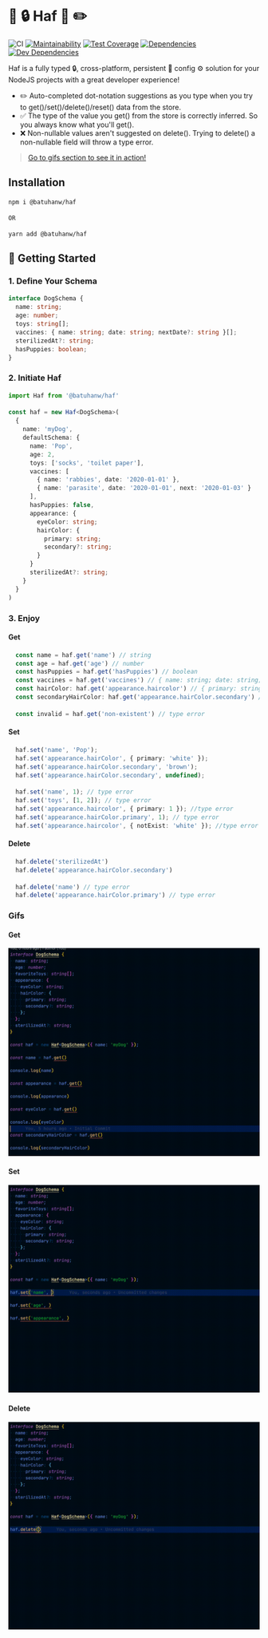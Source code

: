 # 🧠 🔒 Haf 🦺 ✏️

![CI](https://github.com/BatuhanW/haf/workflows/main/badge.svg)
[![Maintainability](https://api.codeclimate.com/v1/badges/4315aa36678fe4181b77/maintainability)](https://codeclimate.com/github/BatuhanW/haf/maintainability)
[![Test Coverage](https://api.codeclimate.com/v1/badges/4315aa36678fe4181b77/test_coverage)](https://codeclimate.com/github/BatuhanW/haf/test_coverage)
[![Dependencies](https://status.david-dm.org/gh/batuhanw/haf.svg)](https://status.david-dm.org/gh/batuhanw/haf)
[![Dev Dependencies](https://status.david-dm.org/gh/batuhanw/haf.svg?type=dev)](https://status.david-dm.org/gh/batuhanw/haf)


Haf is a fully typed 🔒, cross-platform, persistent 💾 config ⚙️ solution for your NodeJS projects with a great developer experience!

- ✏️ Auto-completed dot-notation suggestions as you type when you try to get()/set()/delete()/reset() data from the store.
- ✅ The type of the value you get() from the store is correctly inferred. So you always know what you'll get().
- ❌ Non-nullable values aren't suggested on delete(). Trying to delete() a non-nullable field will throw a type error.

> [Go to gifs section to see it in action!](###Gifs)

## Installation

```
npm i @batuhanw/haf

OR

yarn add @batuhanw/haf
```

## 🏃 Getting Started

### 1. Define Your Schema

```typescript
interface DogSchema {
  name: string;
  age: number;
  toys: string[];
  vaccines: { name: string; date: string; nextDate?: string }[];
  sterilizedAt?: string;
  hasPuppies: boolean;
}
```

### 2. Initiate Haf

```typescript
import Haf from '@batuhanw/haf'

const haf = new Haf<DogSchema>(
  {
    name: 'myDog',
    defaultSchema: {
      name: 'Pop',
      age: 2,
      toys: ['socks', 'toilet paper'],
      vaccines: [
        { name: 'rabbies', date: '2020-01-01' },
        { name: 'parasite', date: '2020-01-01', next: '2020-01-03' }
      ],
      hasPuppies: false,
      appearance: {
        eyeColor: string;
        hairColor: {
          primary: string;
          secondary?: string;
        }
      }
      sterilizedAt?: string;
    }
  }
)
```

### 3. Enjoy

#### Get

```typescript
  const name = haf.get('name') // string
  const age = haf.get('age') // number
  const hasPuppies = haf.get('hasPuppies') // boolean
  const vaccines = haf.get('vaccines') // { name: string; date: string; nextDate?: string }[]
  const hairColor: haf.get('appearance.haircolor') // { primary: string; secondary?: string }
  const secondaryHairColor: haf.get('appearance.hairColor.secondary') // string | undefined

  const invalid = haf.get('non-existent') // type error
```

#### Set

```typescript
  haf.set('name', 'Pop');
  haf.set('appearance.hairColor', { primary: 'white' });
  haf.set('appearance.hairColor.secondary', 'brown');
  haf.set('appearance.hairColor.secondary', undefined);

  haf.set('name', 1); // type error
  haf.set('toys', [1, 2]); // type error
  haf.set('appearance.haircolor', { primary: 1 }); //type error
  haf.set('appearance.hairColor.primary', 1); // type error
  haf.set('appearance.haircolor', { notExist: 'white' }); //type error
```

#### Delete

```typescript
  haf.delete('sterilizedAt')
  haf.delete('appearance.hairColor.secondary')

  haf.delete('name') // type error
  haf.delete('appearance.hairColor.primary') // type error
```

### Gifs

#### Get
![](https://github.com/BatuhanW/Haf/blob/master/get.gif)

#### Set

![](https://github.com/BatuhanW/Haf/blob/master/set.gif)

#### Delete

![](https://github.com/BatuhanW/Haf/blob/master/delete.gif)
